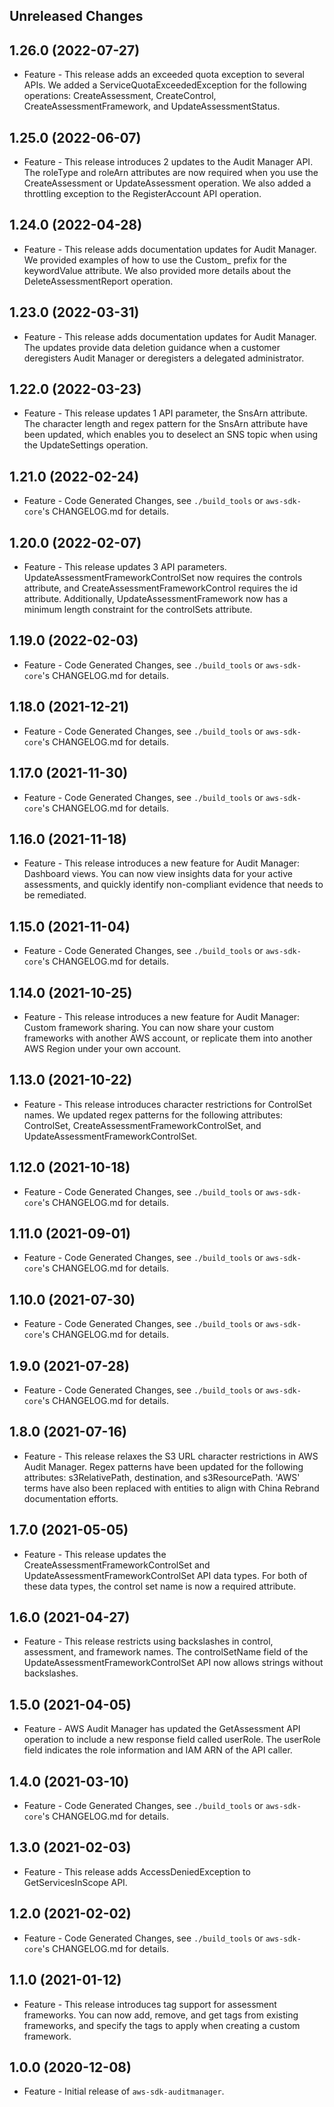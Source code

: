Unreleased Changes
------------------

1.26.0 (2022-07-27)
------------------

* Feature - This release adds an exceeded quota exception to several APIs. We added a ServiceQuotaExceededException for the following operations: CreateAssessment, CreateControl, CreateAssessmentFramework, and UpdateAssessmentStatus.

1.25.0 (2022-06-07)
------------------

* Feature - This release introduces 2 updates to the Audit Manager API. The roleType and roleArn attributes are now required when you use the CreateAssessment or UpdateAssessment operation. We also added a throttling exception to the RegisterAccount API operation.

1.24.0 (2022-04-28)
------------------

* Feature - This release adds documentation updates for Audit Manager. We provided examples of how to use the Custom_ prefix for the keywordValue attribute. We also provided more details about the DeleteAssessmentReport operation.

1.23.0 (2022-03-31)
------------------

* Feature - This release adds documentation updates for Audit Manager. The updates provide data deletion guidance when a customer deregisters Audit Manager or deregisters a delegated administrator.

1.22.0 (2022-03-23)
------------------

* Feature - This release updates 1 API parameter, the SnsArn attribute. The character length and regex pattern for the SnsArn attribute have been updated, which enables you to deselect an SNS topic when using the UpdateSettings operation.

1.21.0 (2022-02-24)
------------------

* Feature - Code Generated Changes, see `./build_tools` or `aws-sdk-core`'s CHANGELOG.md for details.

1.20.0 (2022-02-07)
------------------

* Feature - This release updates 3 API parameters. UpdateAssessmentFrameworkControlSet now requires the controls attribute, and CreateAssessmentFrameworkControl requires the id attribute. Additionally, UpdateAssessmentFramework now has a minimum length constraint for the controlSets attribute.

1.19.0 (2022-02-03)
------------------

* Feature - Code Generated Changes, see `./build_tools` or `aws-sdk-core`'s CHANGELOG.md for details.

1.18.0 (2021-12-21)
------------------

* Feature - Code Generated Changes, see `./build_tools` or `aws-sdk-core`'s CHANGELOG.md for details.

1.17.0 (2021-11-30)
------------------

* Feature - Code Generated Changes, see `./build_tools` or `aws-sdk-core`'s CHANGELOG.md for details.

1.16.0 (2021-11-18)
------------------

* Feature - This release introduces a new feature for Audit Manager: Dashboard views. You can now view insights data for your active assessments, and quickly identify non-compliant evidence that needs to be remediated.

1.15.0 (2021-11-04)
------------------

* Feature - Code Generated Changes, see `./build_tools` or `aws-sdk-core`'s CHANGELOG.md for details.

1.14.0 (2021-10-25)
------------------

* Feature - This release introduces a new feature for Audit Manager: Custom framework sharing. You can now share your custom frameworks with another AWS account, or replicate them into another AWS Region under your own account.

1.13.0 (2021-10-22)
------------------

* Feature - This release introduces character restrictions for ControlSet names. We updated regex patterns for the following attributes: ControlSet, CreateAssessmentFrameworkControlSet, and UpdateAssessmentFrameworkControlSet.

1.12.0 (2021-10-18)
------------------

* Feature - Code Generated Changes, see `./build_tools` or `aws-sdk-core`'s CHANGELOG.md for details.

1.11.0 (2021-09-01)
------------------

* Feature - Code Generated Changes, see `./build_tools` or `aws-sdk-core`'s CHANGELOG.md for details.

1.10.0 (2021-07-30)
------------------

* Feature - Code Generated Changes, see `./build_tools` or `aws-sdk-core`'s CHANGELOG.md for details.

1.9.0 (2021-07-28)
------------------

* Feature - Code Generated Changes, see `./build_tools` or `aws-sdk-core`'s CHANGELOG.md for details.

1.8.0 (2021-07-16)
------------------

* Feature - This release relaxes the S3 URL character restrictions in AWS Audit Manager. Regex patterns have been updated for the following attributes: s3RelativePath, destination, and s3ResourcePath. 'AWS' terms have also been replaced with entities to align with China Rebrand documentation efforts.

1.7.0 (2021-05-05)
------------------

* Feature - This release updates the CreateAssessmentFrameworkControlSet and UpdateAssessmentFrameworkControlSet API data types. For both of these data types, the control set name is now a required attribute.

1.6.0 (2021-04-27)
------------------

* Feature - This release restricts using backslashes in control, assessment, and framework names. The controlSetName field of the UpdateAssessmentFrameworkControlSet API now allows strings without backslashes.

1.5.0 (2021-04-05)
------------------

* Feature - AWS Audit Manager has updated the GetAssessment API operation to include a new response field called userRole. The userRole field indicates the role information and IAM ARN of the API caller.

1.4.0 (2021-03-10)
------------------

* Feature - Code Generated Changes, see `./build_tools` or `aws-sdk-core`'s CHANGELOG.md for details.

1.3.0 (2021-02-03)
------------------

* Feature - This release adds AccessDeniedException to GetServicesInScope API.

1.2.0 (2021-02-02)
------------------

* Feature - Code Generated Changes, see `./build_tools` or `aws-sdk-core`'s CHANGELOG.md for details.

1.1.0 (2021-01-12)
------------------

* Feature - This release introduces tag support for assessment frameworks. You can now add, remove, and get tags from existing frameworks, and specify the tags to apply when creating a custom framework.

1.0.0 (2020-12-08)
------------------

* Feature - Initial release of `aws-sdk-auditmanager`.

